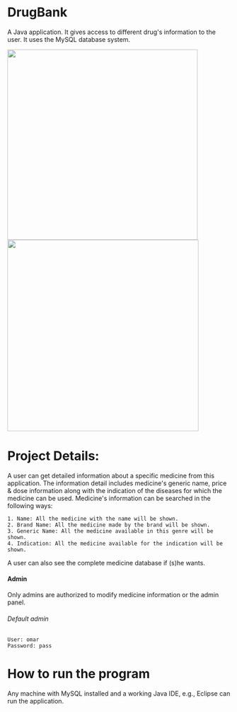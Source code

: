 # DrugBank
A Java application. It gives access to different drug's information to the user. It uses the MySQL database system.

<img src = "https://user-images.githubusercontent.com/52358417/79293877-8ebc9680-7ef6-11ea-83cb-f9a1ddaface6.png" width ="430" /> <img src = "https://user-images.githubusercontent.com/52358417/79293882-8fedc380-7ef6-11ea-855c-ae5068b29243.png" width ="432" />

# Project Details:
A user can get detailed information about a specific medicine from this application. The information detail includes medicine's generic name, price & dose information along with the indication of the diseases for which the medicine can be used. Medicine's information can be searched in the following ways:

    1. Name: All the medicine with the name will be shown.
    2. Brand Name: All the medicine made by the brand will be shown.
    3. Generic Name: All the medicine available in this genre will be shown.
    4. Indication: All the medicine available for the indication will be shown.
    
A user can also see the complete medicine database if (s)he wants.

#### Admin
Only admins are authorized to modify medicine information or the admin panel.
###### Default admin
    User: omar
    Password: pass
    
# How to run the program
Any machine with MySQL installed and a working Java IDE, e.g., Eclipse can run the application.
